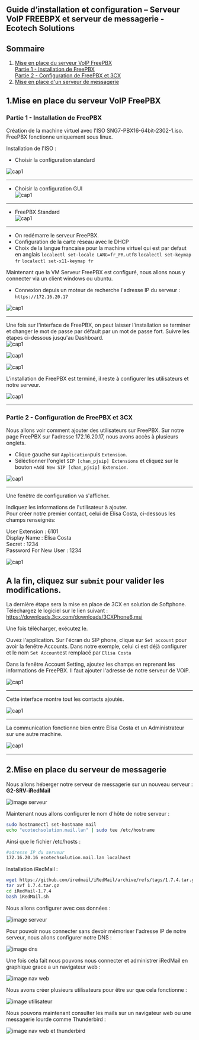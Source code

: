 ## Guide d’installation et configuration – Serveur VoIP FREEBPX et serveur de messagerie - Ecotech Solutions

## Sommaire

1. [Mise en place du serveur VoIP FreePBX](#FreePBX)  
     [Partie 1 - Installation de FreePBX](#Ins.FPBX)  
     [Partie 2 - Configuration de FreePBX et 3CX](#Cfg.FPBX)  
2. [Mise en place d'un serveur de messagerie](#messagerie)  


## 1.Mise en place du serveur VoIP FreePBX
<span id="FreePBS"/><span>

### Partie 1 - Installation de FreePBX
<span id="Ins.FPBX"/><span>
Création de la machine virtuel avec l'ISO SNG7-PBX16-64bit-2302-1.iso.
FreePBX fonctionne uniquement sous linux.

Installation de l'ISO :
- Choisir la configuration standard  


![cap1](/S06/Ressources/FreePBX/freePBX-01.png)

------------------------------------------------------------------------------------  

- Choisir la configuration GUI  
![cap1](/S06/Ressources/FreePBX/freePBX-02.png)

------------------------------------------------------------------------------------  

- FreePBX Standard  
![cap1](/S06/Ressources/FreePBX/freePBX-03.png)
------------------------------------------------------------------------------------  


- On redémarre le serveur FreePBX.
- Configuration de la carte réseau avec le DHCP
- Choix de la langue francaise pour la machine virtuel qui est par defaut en anglais
`localectl set-locale LANG=fr_FR.utf8`
`localectl set-keymap fr`
`localectl set-x11-keymap fr`

Maintenant que la VM Serveur FreePBX est configuré, nous allons nous y connecter via un client windows ou ubuntu.
- Connexion depuis un moteur de recherche l'adresse IP du serveur : `https://172.16.20.17`

![cap1](/S06/Ressources/FreePBX/freePBX-04.png)  

------------------------------------------------------------------------------------  

Une fois sur l'interface de FreePBX, on peut laisser l'installation se terminer et changer le mot de passe par défault par un mot de passe fort.
Suivre les étapes ci-dessous jusqu'au Dashboard.  
![cap1](/S06/Ressources/FreePBX/freePBX-05.png)  

![cap1](/S06/Ressources/FreePBX/freePBX-06.png)  

![cap1](/S06/Ressources/FreePBX/freePBX-07.png)  

L'installation de FreePBX est terminé, il reste à configurer les utilisateurs et notre serveur.  

![cap1](/S06/Ressources/FreePBX/freePBX-09.png)

------------------------------------------------------------------------------------
### Partie 2 - Configuration de FreePBX et 3CX
<span id ="Cfg.FPBX"/><span>

Nous allons voir comment ajouter des utilisateurs sur FreePBX.
Sur notre page FreePBX sur l'adresse 172.16.20.17, nous avons accès à plusieurs onglets.
- Clique gauche sur `Application`puis `Extension`.
- Séléctionner l'onglet `SIP [chan_pjsip] Extensions` et cliquez sur le bouton `+Add New SIP [chan_pjsip] Extension`.

![cap1](/S06/Ressources/FreePBX/FreePPX-91.png)

-------------------------------------------------------------------------------------
Une fenêtre de configuration va s'afficher.  

Indiquez les informations de l'utilisateur à ajouter.  
Pour créer notre premier contact, celui de Elisa Costa, ci-dessous les champs renseignés:  

User Extension : 6101  
Display Name : Elisa Costa  
Secret : 1234  
Password For New User : 1234  

![cap1](/S06/Ressources/FreePBX/FreePBX-92.png)

A la fin, cliquez sur `submit` pour valider les modifications.
------------------------------------------------------------------------------------
La dernière étape sera la mise en place de 3CX en solution de Softphone.
Téléchargez le logiciel sur le lien suivant : https://downloads.3cx.com/downloads/3CXPhone6.msi

Une fois télécharger, exécutez le.

Ouvez l'application. Sur l'écran du SIP phone, clique sur `Set account` pour avoir la fenêtre Accounts. Dans notre exemple, celui ci est déjà configurer et le nom `Set Account`est remplacé par `Elisa Costa`

Dans la fenêtre Account Setting, ajoutez les champs en reprenant les informations de FreePBX.
Il faut ajouter l'adresse de notre serveur de VOiP.  

![cap1](/S06/Ressources/FreePBX/3CX-02.png)

-----------------------------------------------------------------------------------

Cette interface montre tout les contacts ajoutés.  

![cap1](/S06/Ressources/FreePBX/3CX-03.png)

-----------------------------------------------------------------------------------
La communication fonctionne bien entre Elisa Costa et un Administrateur sur une autre machine.  

![cap1](/S06/Ressources/FreePBX/3CX-01.png)

------------------------------------------------------------------------------------
## 2.Mise en place du serveur de messagerie
<span id="messagerie"/><span>

Nous allons héberger notre serveur de messagerie sur un nouveau serveur : **G2-SRV-iRedMail**

![image serveur](/S06/Ressources/serveur_mail_proxmox.png)

Maintenant nous allons configurer le nom d'hôte de notre serveur :
```bash
sudo hostnamectl set-hostname mail
echo "ecotechsolution.mail.lan" | sudo tee /etc/hostname
```

Ainsi que le fichier /etc/hosts :
```bash
#adresse IP du serveur
172.16.20.16 ecotechsolution.mail.lan localhost
```

Installation iRedMail :
```bash
wget https://github.com/iredmail/iRedMail/archive/refs/tags/1.7.4.tar.gz
tar xvf 1.7.4.tar.gz
cd iRedMail-1.7.4
bash iRedMail.sh
```

Nous allons configurer avec ces données : 

![image serveur](/S06/Ressources/config_srv_mail.png)

Pour pouvoir nous connecter sans devoir mémoriser l'adresse IP de notre serveur, nous allons configurer notre DNS :

![image dns](/S06/Ressources/dns_serveur_mail.png)

Une fois cela fait nous pouvons nous connecter et administrer iRedMail en graphique grace a un navigateur web :

![image nav web](/S06/Ressources/admin_web_mail.png)

Nous avons créer plusieurs utilisateurs pour être sur que cela fonctionne :

![image utilisateur](/S06/Ressources/utilisateur_mail.png)

Nous pouvons maintenant consulter les mails sur un navigateur web ou une messagerie lourde comme Thunderbird : 

![image nav web et thunderbird](/S06/Ressources/mail_both.png)


